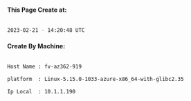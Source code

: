 
   
#### This Page Create at:

```bash

2023-02-21 - 14:20:48 UTC

```

#### Create By Machine:

```bash

Host Name : fv-az362-919

platform  : Linux-5.15.0-1033-azure-x86_64-with-glibc2.35

Ip Local  : 10.1.1.190

```


